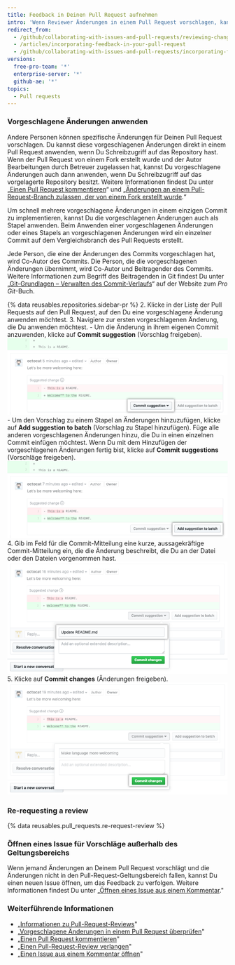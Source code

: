 ```yaml
---
title: Feedback in Deinen Pull Request aufnehmen
intro: 'Wenn Reviewer Änderungen in einem Pull Request vorschlagen, kannst Du diese Änderungen automatisch in den Pull Request aufnehmen oder einen Issue öffnen, um Vorschläge außerhalb des Geltungsbereichs zu verfolgen.'
redirect_from:
  - /github/collaborating-with-issues-and-pull-requests/reviewing-changes-in-pull-requests/incorporating-feedback-in-your-pull-request
  - /articles/incorporating-feedback-in-your-pull-request
  - /github/collaborating-with-issues-and-pull-requests/incorporating-feedback-in-your-pull-request
versions:
  free-pro-team: '*'
  enterprise-server: '*'
  github-ae: '*'
topics:
  - Pull requests
---
```


### Vorgeschlagene Änderungen anwenden

Andere Personen können spezifische Änderungen für Deinen Pull Request vorschlagen. Du kannst diese vorgeschlagenen Änderungen direkt in einem Pull Request anwenden, wenn Du Schreibzugriff auf das Repository hast. Wenn der Pull Request von einem Fork erstellt wurde und der Autor Bearbeitungen durch Betreuer zugelassen hat, kannst Du vorgeschlagene Änderungen auch dann anwenden, wenn Du Schreibzugriff auf das vorgelagerte Repository besitzt. Weitere Informationen findest Du unter „[Einen Pull Request kommentieren](/github/collaborating-with-issues-and-pull-requests/commenting-on-a-pull-request)“ und „[Änderungen an einem Pull-Request-Branch zulassen, der von einem Fork erstellt wurde](/github/collaborating-with-issues-and-pull-requests/allowing-changes-to-a-pull-request-branch-created-from-a-fork).“

Um schnell mehrere vorgeschlagene Änderungen in einem einzigen Commit zu implementieren, kannst Du die vorgeschlagenen Änderungen auch als Stapel anwenden. Beim Anwenden einer vorgeschlagenen Änderungen oder eines Stapels an vorgeschlagenen Änderungen wird ein einzelner Commit auf dem Vergleichsbranch des Pull Requests erstellt.

Jede Person, die eine der Änderungen des Commits vorgeschlagen hat, wird Co-Autor des Commits. Die Person, die die vorgeschlagenen Änderungen übernimmt, wird Co-Autor und Beitragender des Commits. Weitere Informationen zum Begriff des Beitragenden in Git findest Du unter „[Git-Grundlagen – Verwalten des Commit-Verlaufs](https://git-scm.com/book/en/v2/Git-Basics-Viewing-the-Commit-History)“ auf der Website zum _Pro Git_-Buch.

{% data reusables.repositories.sidebar-pr %}
2. Klicke in der Liste der Pull Requests auf den Pull Request, auf den Du eine vorgeschlagene Änderung anwenden möchtest.
3. Navigiere zur ersten vorgeschlagenen Änderung, die Du anwenden möchtest.
    - Um die Änderung in ihrem eigenen Commit anzuwenden, klicke auf **Commit suggestion** (Vorschlag freigeben). ![Schaltfläche „Commit suggestion“ (Vorschlag freigeben)](/assets/images/help/pull_requests/commit-suggestion-button.png)
    - Um den Vorschlag zu einem Stapel an Änderungen hinzuzufügen, klicke auf **Add suggestion to batch** (Vorschlag zu Stapel hinzufügen). Füge alle anderen vorgeschlagenen Änderungen hinzu, die Du in einen einzelnen Commit einfügen möchtest. Wenn Du mit dem Hinzufügen der vorgeschlagenen Änderungen fertig bist, klicke auf **Commit suggestions** (Vorschläge freigeben). ![Schaltfläche „Add suggestion to batch“ (Vorschlag zu Stapel hinzufügen)](/assets/images/help/pull_requests/add-suggestion-to-batch.png)
4. Gib im Feld für die Commit-Mitteilung eine kurze, aussagekräftige Commit-Mitteilung ein, die die Änderung beschreibt, die Du an der Datei oder den Dateien vorgenommen hast. ![Feld für Commit-Mitteilung](/assets/images/help/pull_requests/suggested-change-commit-message-field.png)
5. Klicke auf **Commit changes** (Änderungen freigeben). ![Schaltfläche „Commit changes“ (Änderungen freigeben)](/assets/images/help/pull_requests/commit-changes-button.png)

### Re-requesting a review

{% data reusables.pull_requests.re-request-review %}

### Öffnen eines Issue für Vorschläge außerhalb des Geltungsbereichs

Wenn jemand Änderungen an Deinem Pull Request vorschlägt und die Änderungen nicht in den Pull-Request-Geltungsbereich fallen, kannst Du einen neuen Issue öffnen, um das Feedback zu verfolgen. Weitere Informationen findest Du unter „[Öffnen eines Issue aus einem Kommentar](/github/managing-your-work-on-github/opening-an-issue-from-a-comment)."

### Weiterführende Informationen

- „[Informationen zu Pull-Request-Reviews](/github/collaborating-with-issues-and-pull-requests/about-pull-request-reviews)"
- „[Vorgeschlagene Änderungen in einem Pull Request überprüfen](/github/collaborating-with-issues-and-pull-requests/reviewing-proposed-changes-in-a-pull-request)"
- „[Einen Pull Request kommentieren](/github/collaborating-with-issues-and-pull-requests/commenting-on-a-pull-request)"
- „[Einen Pull-Request-Review verlangen](/github/collaborating-with-issues-and-pull-requests/requesting-a-pull-request-review)"
- „[Einen Issue aus einem Kommentar öffnen](/github/managing-your-work-on-github/opening-an-issue-from-a-comment)"
